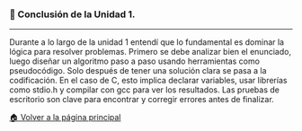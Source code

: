 ### 📝 Conclusión de la Unidad 1.

---

Durante a lo largo de la unidad 1 entendí que lo fundamental es dominar la lógica para resolver problemas.
Primero se debe analizar bien el enunciado, luego diseñar un algoritmo paso a paso usando herramientas como pseudocódigo. 
Solo después de tener una solución clara se pasa a la codificación. En el caso de C, esto implica declarar variables, usar librerías como stdio.h
y compilar con gcc para ver los resultados. Las pruebas de escritorio son clave para encontrar y corregir errores antes de finalizar.

[🏠 Volver a la página principal](https://github.com/eduardo2006soto-dot/Teoria-de-la-programacion/blob/main/inderx.md)
